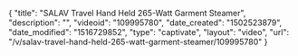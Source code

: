 {
    "title": "SALAV Travel Hand Held 265-Watt Garment Steamer",
    "description": "",
    "videoid": "109995780",
    "date_created": "1502523879",
    "date_modified": "1516729852",
    "type": "captivate",
    "layout": "video",
    "url": "\/v\/salav-travel-hand-held-265-watt-garment-steamer\/109995780"
}